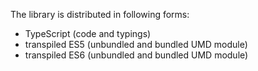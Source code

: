 The library is distributed in following forms:
 * TypeScript (code and typings)
 * transpiled ES5 (unbundled and bundled UMD module)
 * transpiled ES6 (unbundled and bundled UMD module)
